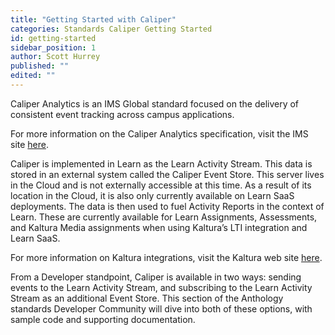 ```yaml
---
title: "Getting Started with Caliper"
categories: Standards Caliper Getting Started
id: getting-started
sidebar_position: 1
author: Scott Hurrey
published: ""
edited: ""
---
```

<VersioningTracker frontMatter={frontMatter}/>

Caliper Analytics is an IMS Global standard focused on the delivery of
consistent event tracking across campus applications.

For more information on
the Caliper Analytics specification, visit the IMS site [here](https://www.imsglobal.org/caliper).

Caliper is implemented in Learn as the Learn Activity Stream. This
data is stored in an external system called the Caliper Event Store. This
server lives in the Cloud and is not externally accessible at this
time. As a result of its location in the Cloud, it is also only currently
available on Learn SaaS deployments. The data is then used to fuel
Activity Reports in the context of Learn. These are currently
available for Learn Assignments, Assessments, and Kaltura Media
assignments when using Kaltura’s LTI integration and Learn SaaS.

For more information on Kaltura integrations, visit the Kaltura web site [here](https://corp.kaltura.com/Video-Solutions/Teaching-and-Learning).

From a Developer standpoint, Caliper is available in two ways: sending events
to the Learn Activity Stream, and subscribing to the
Learn Activity Stream as an additional Event Store. This section of the
Anthology standards Developer Community will dive into both of these options,
with sample code and supporting documentation.
<AuthorBox frontMatter={frontMatter}/>

